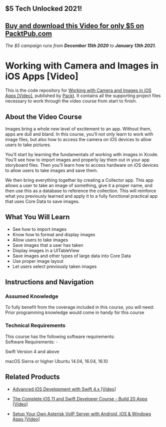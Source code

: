 ## $5 Tech Unlocked 2021!
[Buy and download this Video for only $5 on PacktPub.com](https://www.packtpub.com/product/working-with-camera-and-images-in-ios-apps-video/9781788291330)
-----
*The $5 campaign         runs from __December 15th 2020__ to __January 13th 2021.__*

# Working with Camera and Images in iOS Apps [Video]
This is the code repository for [Working with Camera and Images in iOS Apps [Video]](https://www.packtpub.com/application-development/working-camera-and-images-ios-apps-video?utm_source=github&utm_medium=repository&utm_campaign=9781788291330), published by [Packt](https://www.packtpub.com/?utm_source=github). It contains all the supporting project files necessary to work through the video course from start to finish.
## About the Video Course
Images bring a whole new level of excitement to an app. Without them, apps are dull and bland. In this course, you’ll not only learn to work with image files, but also how to access the camera on iOS devices to allow users to take pictures.

You’ll start by learning the fundamentals of working with images in Xcode. You’ll see how to import images and properly lay them out in your app storyboard files. Then you’ll learn how to access hardware on iOS devices to allow users to take images and save them.

We then bring everything together by creating a Collector app. This app allows a user to take an image of something, give it a proper name, and then use this as a database to reference the collection. This will reinforce what you previously learned and apply it to a fully functional practical app that uses Core Data to save images.


<H2>What You Will Learn</H2>
<DIV class=book-info-will-learn-text>
<UL>
<LI>See how to import images 
<LI>Know how to format and display images 
<LI>Allow users to take images 
<LI>Save images that a user has taken 
<LI>Display images in a UITableView 
<LI>Save images and other types of large data into Core Data 
<LI>Use proper image layout 
<LI>Let users select previously taken images </LI></UL></DIV>

## Instructions and Navigation
### Assumed Knowledge
To fully benefit from the coverage included in this course, you will need:<br/>
Prior programming knowledge would come in handy for this course
### Technical Requirements
This course has the following software requirements:<br/>
Software Requirements: - 

Swift Version 4 and above

macOS Sierra or higher
Ubuntu 14.04, 16.04, 16.10


## Related Products
* [Advanced iOS Development with Swift 4.x [Video]](https://www.packtpub.com/web-development/advanced-ios-development-swift-4x-video?utm_source=github&utm_medium=repository&utm_campaign=9781788475556)

* [The Complete iOS 11 and Swift Developer Course - Build 20 Apps [Video]](https://www.packtpub.com/application-development/complete-ios-11-and-swift-developer-course-build-20-apps-video?utm_source=github&utm_medium=repository&utm_campaign=9781838827533)

* [Setup Your Own Asterisk VoIP Server with Android, iOS & Windows Apps [Video]](https://www.packtpub.com/application-development/setup-your-own-asterisk-voip-server-android-ios-windows-apps-video?utm_source=github&utm_medium=repository&utm_campaign=9781838829971)

